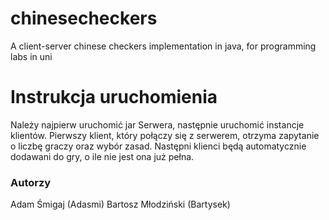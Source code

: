 # chinesecheckers
A client-server chinese checkers implementation in java, for programming labs in uni

# Instrukcja uruchomienia
Należy najpierw uruchomić jar Serwera, następnie uruchomić instancje klientów. Pierwszy klient, który połączy się z serwerem, otrzyma zapytanie o liczbę graczy oraz wybór zasad. Następni klienci będą automatycznie dodawani do gry, o ile nie jest ona już pełna.

### Autorzy
Adam Śmigaj (Adasmi)
Bartosz Młodziński (Bartysek)
